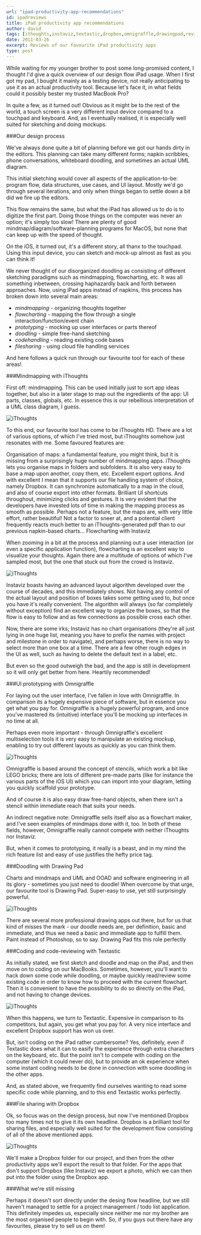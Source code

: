 ```yaml
---
url: "ipad-productivity-app-recommendations"
id: ipadreviews
title: iPad productivity app recommendations
author: david
tags: [ithoughts,instaviz,textastic,dropbox,omnigraffle,drawingpad,review]
date: 2011-03-26
excerpt: Reviews of our favourite iPad productivity apps
type: post
---
```


While waiting for my younger brother to post some long-promised content, I thought I'd give a quick overview of our design flow iPad usage. When I first got my pad, I bought it mainly as a testing device, not really anticipating to use it as an actual productivity tool. Because let's face it, in what fields could it possibly bester my trusted MacBook Pro? 

In quite a few, as it turned out! Obvious as it might be to the rest of the world, a touch screen is a very different input device compared to a touchpad and keyboard. And, as I eventually realised, it is especially well suited for sketching and doing mockups. 

###Our design process

We've always done quite a bit of planning before we got our hands dirty in the editors. This planning can take many different forms; napkin scribbles, phone conversations, whiteboard doodling, and sometimes an actual UML diagram. 

This initial sketching would cover all aspects of the application-to-be: program flow, data structures, use cases, and UI layout. Mostly we'd go through several iterations, and only when things began to settle down a bit did we fire up the editors. 

This flow remains the same, but what the iPad has allowed us to do is to digitize the first part. Doing those things on the computer was never an option; it's simply too slow! There are plenty of good mindmap/diagram/software-planning programs for MacOS, but none that can keep up with the speed of thought. 

On the iOS, it turned out, it's a different story, all thanx to the touchpad. Using this input device, you can sketch and mock-up almost as fast as you can think it! 

We never thought of our disorganized doodling as consisting of different sketching paradigms such as mindmapping, flowcharting, etc. It was all something inbetween, crossing haphazardly back and forth between approaches. Now, using iPad apps instead of napkins, this process has broken down into several main areas:

*    *mindmapping* - organizing thoughts together
*    *flowcharting* - mapping the flow through a single interaction/function/event chain
*    *prototyping* - mocking up user interfaces or parts thereof
*    *doodling* - simple free-hand sketching
*    *codehandling* - reading existing code bases
*    *filesharing* - using cloud file handling services

And here follows a quick run through our favourite tool for each of these areas!

###Mindmapping with iThoughts

First off: mindmapping. This can be used initially just to sort app ideas together, but also in a later stage to map out the ingredients of the app: UI parts, classes, globals, etc. In essence this is our rebellious interpretation of a UML class diagram, I guess. 

![iThoughts](./static/img/ithoughts.jpg)

To this end, our favourite tool has come to be iThoughts HD. There are a lot of various options, of which I've tried most, but iThoughts somehow just resonates with me. Some favoured features are:

Organisation of maps: a fundamental feature, you might think, but it is missing from a surprisingly huge number of mindmapping apps. iThoughts lets you organise maps in folders and subfolders. It is also very easy to base a map upon another, copy them, etc.
Excellent export options. And with excellent I mean that it supports our file handling system of choice, namely Dropbox. It can synchronize automatically to a map in the cloud, and also of course export into other formats.
Brilliant UI shortcuts throughout, minimizing clicks and gestures. It is very evident that the developers have invested lots of time in making the mapping process as smooth as possible.
Perhaps not a feature, but the maps are, with very little effort, rather beautiful! Not a factor to sneer at, and a potential client frequently reacts much better to an iThoughts-generated pdf than to our previous napkin-based charts…
Flowcharting with Instaviz

When zooming in a bit at the process and planning out a user interaction (or even a specific application function), flowcharting is an excellent way to visualize your thoughts. Again there are a multitude of options of which I've sampled most, but the one that stuck out from the crowd is Instaviz. 

![iThoughts](./static/img/instaviz.jpg)

Instaviz boasts having an advanced layout algorithm developed over the course of decades, and this immediately shows. Not having any control of the actual layout and position of boxes takes some getting used to, but once you have it's really convenient. The algorithm will always (so far completely without exception) find an excellent way to organize the boxes, so that the flow is easy to follow and as few connections as possible cross each other.

Now, there are some irks; Instaviz has no chart organisations (they're all just lying in one huge list, meaning you have to prefix the names with project and milestone in order to navigate), and perhaps worse, there is no way to select more than one box at a time. There are a few other rough edges in the UI as well, such as having to delete the default text in a label, etc. 

But even so the good outweigh the bad, and the app is still in development so it will only get better from here. Heartily recommended!

###UI prototyping with Omnigraffle

For laying out the user interface, I've fallen in love with Omnigraffle. In comparison its a hugely expensive piece of software, but in essence you get what you pay for. Omnigraffle is a hugely powerful program, and once you've mastered its (intuitive) interface you'll be mocking up interfaces in no time at all.

Perhaps even more important - through Omnigraffle's excellent multiselection tools it is very easy to manipulate an existing mockup, enabling to try out different layouts as quickly as you can think them.

![iThoughts](./static/img/omnigraffle.jpg)

Omnigraffle is based around the concept of stencils, which work a bit like LEGO bricks; there are lots of different pre-made parts (like for instance the various parts of the iOS UI) which you can import into your diagram, letting you quickly scaffold your prototype.

And of course it is also easy draw free-hand objects, when there isn't a stencil within immediate reach that suits your needs.

An indirect negative note: Omnigraffle sells itself also as a flowchart maker, and I've seen examples of mindmaps done with it, too. In both of these fields, however, Omnigraffle really cannot compete with neither iThoughts nor Instaviz.

But, when it comes to prototyping, it really is a beast, and in my mind the rich feature list and easy of use justifies the hefty price tag. 

###Doodling with Drawing Pad

Charts and mindmaps and UML and OOAD and software engineering in all its glory - sometimes you just need to doodle! When overcome by that urge, our favourite tool is Drawing Pad. Super-easy to use, yet still surprisingly powerful.

![iThoughts](./static/img/drawingpad.jpg)

There are several more professional drawing apps out there, but for us that kind of misses the mark - our doodle needs are, per definition, basic and immediate, and thus we need a basic and immediate app to fulfill them. Paint instead of Photoshop, so to say. Drawing Pad fits this role perfectly

###Coding and code-reviewing with Textastic

As initially stated, we first sketch and doodle and map on the iPad, and then move on to coding on our MacBooks. Sometimes, however, you'll want to hack down some code while doodling, or maybe quickly read/review some existing code in order to know how to proceed with the current flowchart. Then it is convenient to have the possibility to do so directly on the iPad, and not having to change devices.

![iThoughts](./static/img/textastic.jpg)

When this happens, we turn to Textastic. Expensive in comparison to its competitors, but again, you get what you pay for. A very nice interface and excellent Dropbox support has won us over. 

But, isn't coding on the iPad rather cumbersome? Yes, definitely, even if Textastic does what it can to easify the experience through extra characters on the keyboard, etc. But the point isn't to compete with coding on the computer (which it could never do), but to provide an ok experience when some instant coding needs to be done in connection with some doodling in the other apps. 

And, as stated above, we frequently find ourselves wanting to read some specific code while planning, and to this end Textastic works perfectly.

###File sharing with Dropbox

Ok, so focus was on the design process, but now I've mentioned Dropbox too many times not to give it its own headline. Dropbox is a brilliant tool for sharing files, and especially well suited for the development flow consisting of all of the above mentioned apps. 

![iThoughts](./static/img/dropbox.jpg)

We'll make a Dropbox folder for our project, and then from the other productivity apps we'll export the result to that folder. For the apps that don't support Dropbox (like Instaviz) we export a photo, which we can then put into the folder using the Dropbox app.

###What we're still missing

Perhaps it doesn't sort directly under the desing flow headline, but we still haven't managed to settle for a project management / todo list application. This definitely impedes us, especially since neither me nor my brother are the most organised people to begin with. So, if you guys out there have any favourites, please try to sell us on them!
